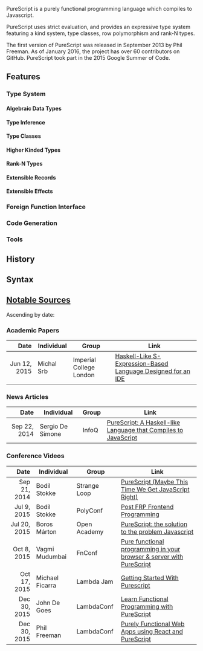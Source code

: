 PureScript is a purely functional programming language which compiles to Javascript.

PureScript uses strict evaluation, and provides an expressive type system featuring a kind system, type classes, row polymorphism and rank-N types.

The first version of PureScript was released in September 2013 by Phil Freeman. As of January 2016, the project has over 60 contributors on GitHub. PureScript took part in the 2015 Google Summer of Code.

## Features

### Type System

#### Algebraic Data Types

#### Type Inference

#### Type Classes

#### Higher Kinded Types

#### Rank-N Types

#### Extensible Records

#### Extensible Effects

### Foreign Function Interface

### Code Generation

### Tools

## History

## Syntax

## [Notable Sources](https://en.wikipedia.org/wiki/Wikipedia:Notability#General_notability_guideline)

Ascending by date:

### Academic Papers

| Date | Individual | Group | Link |
|--:|---|---|---|
| Jun 12, 2015 | Michal Srb | Imperial College London | [Haskell-Like S-Expression-Based Language Designed for an IDE](http://www.doc.ic.ac.uk/teaching/distinguished-projects/2015/m.srb.pdf) |

### News Articles

| Date | Individual | Group | Link |
|--:|---|---|---|
| Sep 22, 2014 | Sergio De Simone | InfoQ | [PureScript: A Haskell-like Language that Compiles to JavaScript](http://www.infoq.com/news/2014/09/purescript-haskell-javascript) |

### Conference Videos

| Date | Individual | Group | Link |
|--:|---|---|---|
| Sep 21, 2014 | Bodil Stokke | Strange Loop | [PureScript (Maybe This Time We Get JavaScript Right)](https://youtu.be/yIlDBPiMb0o) |
| Jul 9, 2015 | Bodil Stokke | PolyConf | [Post FRP Frontend Programming](https://youtu.be/X5YBsy6PaDw) |
| Jul 20, 2015 | Boros Márton | Open Academy | [PureScript: the solution to the problem Javascript](https://youtu.be/WjlYD7HreAE) |
| Oct 8, 2015 | Vagmi Mudumbai | FnConf | [Pure functional programming in your browser & server with PureScript](https://youtu.be/fb44xcwHx0U) |
| Oct 17, 2015 | Michael Ficarra | Lambda Jam | [Getting Started With Purescript](https://youtu.be/OdenKPwSPss) |
| Dec 30, 2015 | John De Goes | LambdaConf | [Learn Functional Programming with PureScript](https://youtu.be/LqYfdmb0eUU) |
| Dec 30, 2015 | Phil Freeman | LambdaConf | [Purely Functional Web Apps using React and PureScript](https://youtu.be/qTYsxou0RE8) |